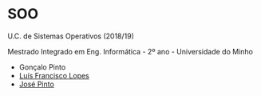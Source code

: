 # SOO
U.C. de Sistemas Operativos (2018/19)

Mestrado Integrado em Eng. Informática - 2º ano - Universidade do Minho

* Gonçalo Pinto
* [Luís Francisco Lopes]
* [José Pinto]

[Luís Francisco Lopes]:https://github.com/chico2911
[José Pinto]:https://github.com/ZePinto99